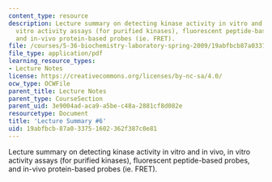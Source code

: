 ```yaml
---
content_type: resource
description: Lecture summary on detecting kinase activity in vitro and in vivo, in
  vitro activity assays (for purified kinases), fluorescent peptide-based probes,
  and in-vivo protein-based probes (ie. FRET).
file: /courses/5-36-biochemistry-laboratory-spring-2009/19abfbcb87a033751602362f387c0e81_536lecntwthbnk_6.pdf
file_type: application/pdf
learning_resource_types:
- Lecture Notes
license: https://creativecommons.org/licenses/by-nc-sa/4.0/
ocw_type: OCWFile
parent_title: Lecture Notes
parent_type: CourseSection
parent_uid: 3e9004ad-aca9-a5be-c48a-2881cf8d082e
resourcetype: Document
title: 'Lecture Summary #6'
uid: 19abfbcb-87a0-3375-1602-362f387c0e81
---
```

Lecture summary on detecting kinase activity in vitro and in vivo, in vitro activity assays (for purified kinases), fluorescent peptide-based probes, and in-vivo protein-based probes (ie. FRET).